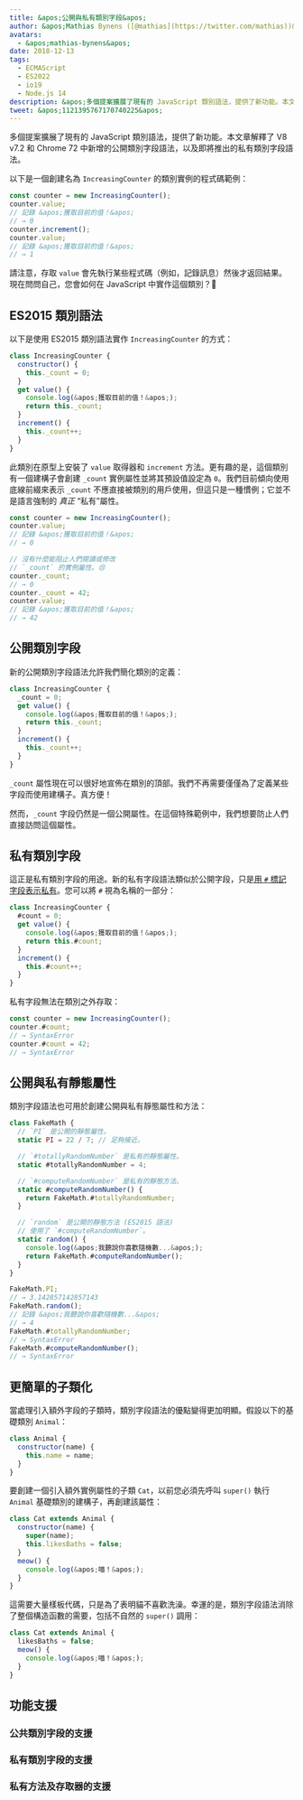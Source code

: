 ```yaml
---
title: &apos;公開與私有類別字段&apos;
author: &apos;Mathias Bynens ([@mathias](https://twitter.com/mathias))&apos;
avatars:
  - &apos;mathias-bynens&apos;
date: 2018-12-13
tags:
  - ECMAScript
  - ES2022
  - io19
  - Node.js 14
description: &apos;多個提案擴展了現有的 JavaScript 類別語法，提供了新功能。本文章解釋了 V8 v7.2 和 Chrome 72 中新增的公開類別字段語法，以及即將推出的私有類別字段語法。&apos;
tweet: &apos;1121395767170740225&apos;
---
```

多個提案擴展了現有的 JavaScript 類別語法，提供了新功能。本文章解釋了 V8 v7.2 和 Chrome 72 中新增的公開類別字段語法，以及即將推出的私有類別字段語法。

以下是一個創建名為 `IncreasingCounter` 的類別實例的程式碼範例：

```js
const counter = new IncreasingCounter();
counter.value;
// 記錄 &apos;獲取目前的值！&apos;
// → 0
counter.increment();
counter.value;
// 記錄 &apos;獲取目前的值！&apos;
// → 1
```

請注意，存取 `value` 會先執行某些程式碼（例如，記錄訊息）然後才返回結果。現在問問自己，您會如何在 JavaScript 中實作這個類別？🤔

## ES2015 類別語法

以下是使用 ES2015 類別語法實作 `IncreasingCounter` 的方式：

```js
class IncreasingCounter {
  constructor() {
    this._count = 0;
  }
  get value() {
    console.log(&apos;獲取目前的值！&apos;);
    return this._count;
  }
  increment() {
    this._count++;
  }
}
```

此類別在原型上安裝了 `value` 取得器和 `increment` 方法。更有趣的是，這個類別有一個建構子會創建 `_count` 實例屬性並將其預設值設定為 `0`。我們目前傾向使用底線前綴來表示 `_count` 不應直接被類別的用戶使用，但這只是一種慣例；它並不是語言強制的 _真正_ “私有”屬性。

<!--truncate-->
```js
const counter = new IncreasingCounter();
counter.value;
// 記錄 &apos;獲取目前的值！&apos;
// → 0

// 沒有什麼能阻止人們閱讀或修改
// `_count` 的實例屬性。😢
counter._count;
// → 0
counter._count = 42;
counter.value;
// 記錄 &apos;獲取目前的值！&apos;
// → 42
```

## 公開類別字段

新的公開類別字段語法允許我們簡化類別的定義：

```js
class IncreasingCounter {
  _count = 0;
  get value() {
    console.log(&apos;獲取目前的值！&apos;);
    return this._count;
  }
  increment() {
    this._count++;
  }
}
```

`_count` 屬性現在可以很好地宣佈在類別的頂部。我們不再需要僅僅為了定義某些字段而使用建構子。真方便！

然而，`_count` 字段仍然是一個公開屬性。在這個特殊範例中，我們想要防止人們直接訪問這個屬性。

## 私有類別字段

這正是私有類別字段的用途。新的私有字段語法類似於公開字段，只是[用 `#` 標記字段表示私有](https://github.com/tc39/proposal-class-fields/blob/master/PRIVATE_SYNTAX_FAQ.md)。您可以將 `#` 視為名稱的一部分：

```js
class IncreasingCounter {
  #count = 0;
  get value() {
    console.log(&apos;獲取目前的值！&apos;);
    return this.#count;
  }
  increment() {
    this.#count++;
  }
}
```

私有字段無法在類別之外存取：

```js
const counter = new IncreasingCounter();
counter.#count;
// → SyntaxError
counter.#count = 42;
// → SyntaxError
```

## 公開與私有靜態屬性

類別字段語法也可用於創建公開與私有靜態屬性和方法：

```js
class FakeMath {
  // `PI` 是公開的靜態屬性。
  static PI = 22 / 7; // 足夠接近。

  // `#totallyRandomNumber` 是私有的靜態屬性。
  static #totallyRandomNumber = 4;

  // `#computeRandomNumber` 是私有的靜態方法。
  static #computeRandomNumber() {
    return FakeMath.#totallyRandomNumber;
  }

  // `random` 是公開的靜態方法 (ES2015 語法)
  // 使用了 `#computeRandomNumber`。
  static random() {
    console.log(&apos;我聽說你喜歡隨機數...&apos;);
    return FakeMath.#computeRandomNumber();
  }
}

FakeMath.PI;
// → 3.142857142857143
FakeMath.random();
// 記錄 &apos;我聽說你喜歡隨機數...&apos;
// → 4
FakeMath.#totallyRandomNumber;
// → SyntaxError
FakeMath.#computeRandomNumber();
// → SyntaxError
```

## 更簡單的子類化

當處理引入額外字段的子類時，類別字段語法的優點變得更加明顯。假設以下的基礎類別 `Animal`：

```js
class Animal {
  constructor(name) {
    this.name = name;
  }
}
```

要創建一個引入額外實例屬性的子類 `Cat`，以前您必須先呼叫 `super()` 執行 `Animal` 基礎類別的建構子，再創建該屬性：

```js
class Cat extends Animal {
  constructor(name) {
    super(name);
    this.likesBaths = false;
  }
  meow() {
    console.log(&apos;喵！&apos;);
  }
}
```

這需要大量樣板代碼，只是為了表明貓不喜歡洗澡。幸運的是，類別字段語法消除了整個構造函數的需要，包括不自然的 `super()` 調用：

```js
class Cat extends Animal {
  likesBaths = false;
  meow() {
    console.log(&apos;喵！&apos;);
  }
}
```

## 功能支援

### 公共類別字段的支援

<feature-support chrome="72 /blog/v8-release-72#public-class-fields"
                 firefox="yes https://developer.mozilla.org/en-US/docs/Mozilla/Firefox/Releases/69#JavaScript"
                 safari="yes https://bugs.webkit.org/show_bug.cgi?id=174212"
                 nodejs="12 https://twitter.com/mathias/status/1120700101637353473"
                 babel="yes https://babeljs.io/docs/en/babel-plugin-proposal-class-properties"></feature-support>

### 私有類別字段的支援

<feature-support chrome="74 /blog/v8-release-74#private-class-fields"
                 firefox="90 https://spidermonkey.dev/blog/2021/05/03/private-fields-ship.html"
                 safari="yes"
                 nodejs="12 https://twitter.com/mathias/status/1120700101637353473"
                 babel="yes https://babeljs.io/docs/en/babel-plugin-proposal-class-properties"></feature-support>

### 私有方法及存取器的支援

<feature-support chrome="84 /blog/v8-release-84#private-methods-and-accessors"
                 firefox="90 https://spidermonkey.dev/blog/2021/05/03/private-fields-ship.html"
                 safari="yes https://webkit.org/blog/11989/new-webkit-features-in-safari-15/"
                 nodejs="14.6.0"
                 babel="yes https://babeljs.io/docs/en/babel-plugin-proposal-private-methods"></feature-support>
